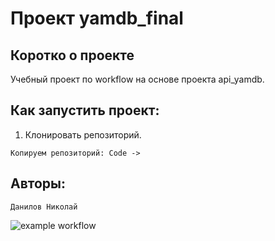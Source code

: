 # Проект **yamdb_final**

## Коротко о проекте

Учебный проект по workflow на основе проекта api_yamdb.

## Как запустить проект:

1. Клонировать репозиторий.
```
Копируем репозиторий: Code -> 
```

## Авторы:

```
Данилов Николай

```
![example workflow](https://github.com/DanilovKZN/yamdb_final/actions/workflows/yamdb_workflow.yml/badge.svg)
